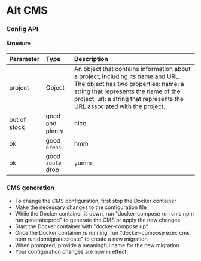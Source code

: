 # Alt CMS

### Config API

#### Structure

| Parameter    | Type              | Description |
|:-------------|:------------------|:------------|
| project      | Object            | An object that contains information about a project, including its name and URL. The object has two properties: name: a string that represents the name of the project. url: a string that represents the URL associated with the project. |
| out of stock | good and plenty   | nice        |
| ok           | good `oreos`      | hmm         |
| ok           | good `zoute` drop | yumm        |

### CMS generation
- To change the CMS configuration, first stop the Docker container
- Make the necessary changes to the configuration file
- While the Docker container is down, run "docker-compose run cms npm run generate:prod" to generate the CMS or apply the new changes
- Start the Docker container with "docker-compose up"
- Once the Docker container is running, run "docker-compose exec cms npm run db:migrate:create" to create a new migration
- When prompted, provide a meaningful name for the new migration
- Your configuration changes are now in effect
